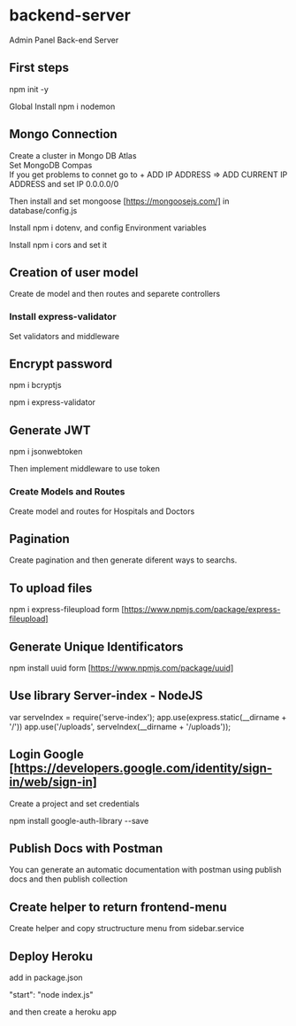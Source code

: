 # backend-server
Admin Panel Back-end Server

## First steps

npm init -y 

Global Install npm i nodemon 

## Mongo Connection
Create a cluster in Mongo DB Atlas  
Set MongoDB Compas  
If you get problems to connet go to + ADD IP ADDRESS => ADD CURRENT IP ADDRESS and set IP 0.0.0.0/0

Then install and set mongoose [https://mongoosejs.com/] in database/config.js

Install npm i dotenv, and config Environment variables

Install npm i cors and set it

## Creation of user model

Create de model and then routes and separete controllers

### Install express-validator

Set validators and middleware

## Encrypt password

npm i bcryptjs

npm i express-validator

## Generate JWT

npm i jsonwebtoken

Then implement middleware to use token

### Create Models and Routes

Create model and routes for Hospitals and Doctors

## Pagination

Create pagination and then generate diferent ways to searchs.

## To upload files

npm i express-fileupload form [https://www.npmjs.com/package/express-fileupload]

## Generate Unique Identificators

npm install uuid form [https://www.npmjs.com/package/uuid]

## Use library Server-index - NodeJS

var serveIndex = require('serve-index');
app.use(express.static(__dirname + '/'))
app.use('/uploads', serveIndex(__dirname + '/uploads'));

## Login Google [https://developers.google.com/identity/sign-in/web/sign-in]

Create a project and set credentials

npm install google-auth-library --save

## Publish Docs with Postman

You can generate an automatic documentation with postman using publish docs and then publish collection

## Create helper to return frontend-menu

Create helper and copy structructure menu from sidebar.service

## Deploy Heroku

add in package.json

"start": "node index.js"

and then create a heroku app